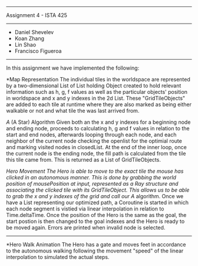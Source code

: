 ___________________________________________________________

Assignment 4 - ISTA 425
___________________________________________________________

+	Daniel Shevelev					          
+	Koan Zhang						          
+	Lin Shao						          
+	Francisco Figueroa				          
___________________________________________________________


In this assignment we have implemented the following:

*Map Representation 
	The individual tiles in the worldspace are represented by a two-dimensional List of
List holding Object created to hold relevant information such as h, g, f values as well as
the particular objects' position in worldspace and x and y indexes in the 2d List. These 
"GridTileObjects" are added to each tile at runtime where they are also marked as being
either walkable or not and what tile the was last arrived from.

*A* (A Star) Algorithm
	Given both an the x and y indexes for a beginning node and ending node, proceeds to
calculating h, g and f values in relation to the start and end nodes, afterwards looping
through each node, and each neighbor of the current node checking the openlist for the 
optimial route and marking visited nodes in closedList. At the end of the inner loop, once
the current node is the ending node, the fill path is calculated from the tile this tile
came from. This is returned as a List of GridTileObjects.

*Hero Movement
	The Hero is able to move to the exact tile the mouse has clicked in an autonomous
manner. This is done by grabbing the world position of mousePosition at input, represented
as a Ray structure and associating the clicked tile with its GridTileObject. This allows
us to be able to grab the x and y indexes of the grid and call our A* algorithm. Once we
have a List representing our optimized path, a Coroutine is started in which each node 
segment is vistied via linear interpolation in relation to Time.deltaTime. Once the position
of the Hero is the same as the goal, the start postion is then changed to the goal indexes
and the Hero is ready to be moved again. Errors are printed when invalid node is selected.


___________________________________________________________

*Hero Walk Animation
	The Hero has a gate and moves feet in accordance to the autonomous walking following
the movement "speed" of the linear interpolation to simulated the actual steps.
